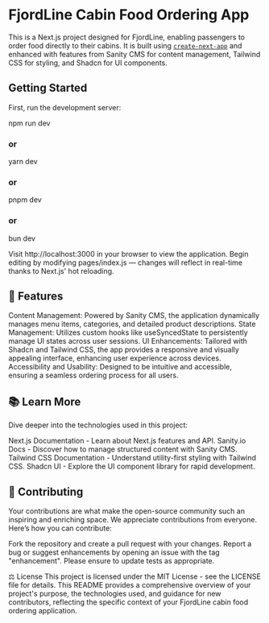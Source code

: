 # FjordLine Cabin Food Ordering App

This is a Next.js project designed for FjordLine, enabling passengers to order food directly to their cabins. It is built using [`create-next-app`](https://github.com/vercel/next.js/tree/canary/packages/create-next-app) and enhanced with features from Sanity CMS for content management, Tailwind CSS for styling, and Shadcn for UI components.

## Getting Started

First, run the development server:

npm run dev
### or
yarn dev
### or
pnpm dev
### or
bun dev

Visit http://localhost:3000 in your browser to view the application. Begin editing by modifying pages/index.js — changes will reflect in real-time thanks to Next.js' hot reloading.

## 📘 Features
Content Management: Powered by Sanity CMS, the application dynamically manages menu items, categories, and detailed product descriptions.
State Management: Utilizes custom hooks like useSyncedState to persistently manage UI states across user sessions.
UI Enhancements: Tailored with Shadcn and Tailwind CSS, the app provides a responsive and visually appealing interface, enhancing user experience across devices.
Accessibility and Usability: Designed to be intuitive and accessible, ensuring a seamless ordering process for all users.

## 📚 Learn More
Dive deeper into the technologies used in this project:

Next.js Documentation - Learn about Next.js features and API.
Sanity.io Docs - Discover how to manage structured content with Sanity CMS.
Tailwind CSS Documentation - Understand utility-first styling with Tailwind CSS.
Shadcn UI - Explore the UI component library for rapid development.

## 🤝 Contributing
Your contributions are what make the open-source community such an inspiring and enriching space. We appreciate contributions from everyone. Here’s how you can contribute:

Fork the repository and create a pull request with your changes.
Report a bug or suggest enhancements by opening an issue with the tag "enhancement".
Please ensure to update tests as appropriate.

⚖️ License
This project is licensed under the MIT License - see the LICENSE file for details.
This README provides a comprehensive overview of your project's purpose, the technologies used, and guidance for new contributors, reflecting the specific context of your FjordLine cabin food ordering application.
```
